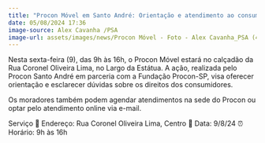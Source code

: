 ```yaml
---
title: "Procon Móvel em Santo André: Orientação e atendimento ao consumidor"
date: 05/08/2024 17:36
image-source: Alex Cavanha /PSA
image-url: assets/images/news/Procon Móvel - Foto - Alex Cavanha_PSA (4).jpeg
---
```


Nesta sexta-feira (9), das 9h às 16h, o Procon Móvel estará no calçadão da Rua Coronel Oliveira Lima, no Largo da Estátua. A ação, realizada pelo Procon Santo André em parceria com a Fundação Procon-SP, visa oferecer orientação e esclarecer dúvidas sobre os direitos dos consumidores.

Os moradores também podem agendar atendimentos na sede do Procon ou optar pelo atendimento online via e-mail.

Serviço
📍 Endereço: Rua Coronel Oliveira Lima, Centro
📅 Data: 9/8/24
⏰ Horário: 9h às 16h